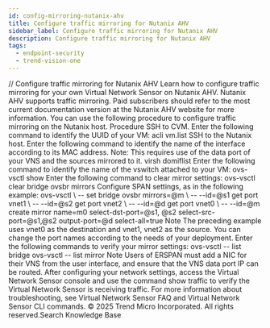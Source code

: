 ```yaml
---
id: config-mirroring-nutanix-ahv
title: Configure traffic mirroring for Nutanix AHV
sidebar_label: Configure traffic mirroring for Nutanix AHV
description: Configure traffic mirroring for Nutanix AHV
tags:
  - endpoint-security
  - trend-vision-one
---
```


/*<![CDATA[*/ $('#title').html($('meta[name=map-description]').attr('content')); /*]]>*/ Configure traffic mirroring for Nutanix AHV Learn how to configure traffic mirroring for your own Virtual Network Sensor on Nutanix AHV. Nutanix AHV supports traffic mirroring. Paid subscribers should refer to the most current documentation version at the Nutanix AHV website for more information. You can use the following procedure to configure traffic mirroring on the Nutanix host. Procedure SSH to CVM. Enter the following command to identify the UUID of your VM: acli vm.list SSH to the Nutanix host. Enter the following command to identify the name of the interface according to its MAC address. Note: This requires use of the data port of your VNS and the sources mirrored to it. virsh domiflist <YOUR-VM-UUID> Enter the following command to identify the name of the vswitch attached to your VM: ovs-vsctl show Enter the following command to clear mirror settings: ovs-vsctl clear bridge ovsbr mirrors Configure SPAN settings, as in the following example: ovs-vsctl \ -- set bridge ovsbr mirrors=@m \ -- --id=@s1 get port vnet1 \ -- --id=@s2 get port vnet2 \ -- --id=@d get port vnet0 \ -- --id=@m create mirror name=m0 select-dst-port=@s1, @s2 select-src-port=@s1,@s2 output-port=@d select-all=true Note The preceding example uses vnet0 as the destination and vnet1, vnet2 as the source. You can change the port names according to the needs of your deployment. Enter the following commands to verify your mirror settings: ovs-vsctl -- list bridge ovs-vsctl -- list mirror Note Users of ERSPAN must add a NIC for their VNS from the user interface, and ensure that the VNS data port IP can be routed. After configuring your network settings, access the Virtual Network Sensor console and use the command show traffic to verify the Virtual Network Sensor is receiving traffic. For more information about troubleshooting, see Virtual Network Sensor FAQ and Virtual Network Sensor CLI commands. © 2025 Trend Micro Incorporated. All rights reserved.Search Knowledge Base